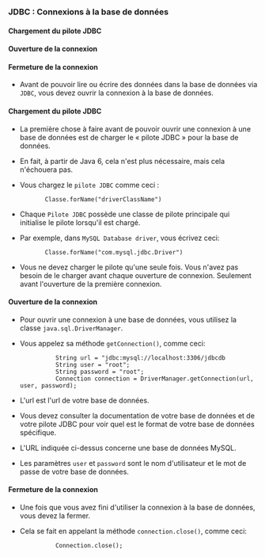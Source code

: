 ### **JDBC : Connexions à la base de données**

#### **Chargement du pilote JDBC**
#### **Ouverture de la connexion**
#### **Fermeture de la connexion**

+ Avant de pouvoir lire ou écrire des données dans la base de données via `JDBC`, vous devez ouvrir la connexion à la base de données.

#### **Chargement du pilote JDBC**

+ La première chose à faire avant de pouvoir ouvrir une connexion à une base de données est de charger le « pilote JDBC » pour la base de données.
+ En fait, à partir de Java 6, cela n'est plus nécessaire, mais cela n'échouera pas.
+ Vous chargez le `pilote JDBC` comme ceci :

             Classe.forName("driverClassName")

+ Chaque `Pilote JDBC` possède une classe de pilote principale qui initialise le pilote lorsqu'il est chargé.
+ Par exemple, dans `MySQL Database driver`, vous écrivez ceci:

             Classe.forName("com.mysql.jdbc.Driver")

+ Vous ne devez charger le pilote qu'une seule fois. Vous n'avez pas besoin de le charger avant chaque ouverture de connexion. Seulement avant l'ouverture de la première connexion.


#### **Ouverture de la connexion**

+ Pour ouvrir une connexion à une base de données, vous utilisez la classe `java.sql.DriverManager`. 
+ Vous appelez sa méthode `getConnection()`, comme ceci:
                
                String url = "jdbc:mysql://localhost:3306/jdbcdb
                String user = "root";
                String password = "root";
                Connection connection = DriverManager.getConnection(url, user, password);

+ L'url est l'url de votre base de données. 
+ Vous devez consulter la documentation de votre base de données et de votre pilote JDBC pour voir quel est le format de votre base de données spécifique. 
+ L'URL indiquée ci-dessus concerne une base de données MySQL. 
+ Les paramètres `user` et `password` sont le nom d'utilisateur et le mot de passe de votre base de données.

#### **Fermeture de la connexion**

+ Une fois que vous avez fini d'utiliser la connexion à la base de données, vous devez la fermer. 
+ Cela se fait en appelant la méthode `connection.close()`, comme ceci:

                Connection.close();
